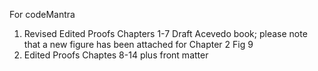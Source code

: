 For codeMantra

1) Revised Edited Proofs Chapters 1-7 Draft Acevedo book; please note that a new figure has been attached for Chapter 2 Fig 9
2) Edited Proofs Chaptes 8-14 plus front matter



